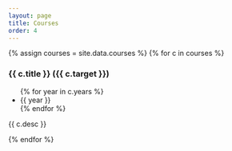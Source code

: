 ```yaml
---
layout: page
title: Courses
order: 4
---
```


<section id="courses">
{% assign courses = site.data.courses %}
{% for c in courses %}
<div>
    <h3>{{ c.title }} ({{ c.target }})</h3>
    <ul>
        {% for year in c.years %}
        <li>{{ year }}</li>
        {% endfor %}
    </ul>
    <p>
    {{ c.desc }}
    </p>
</div>
{% endfor %}
</section>
